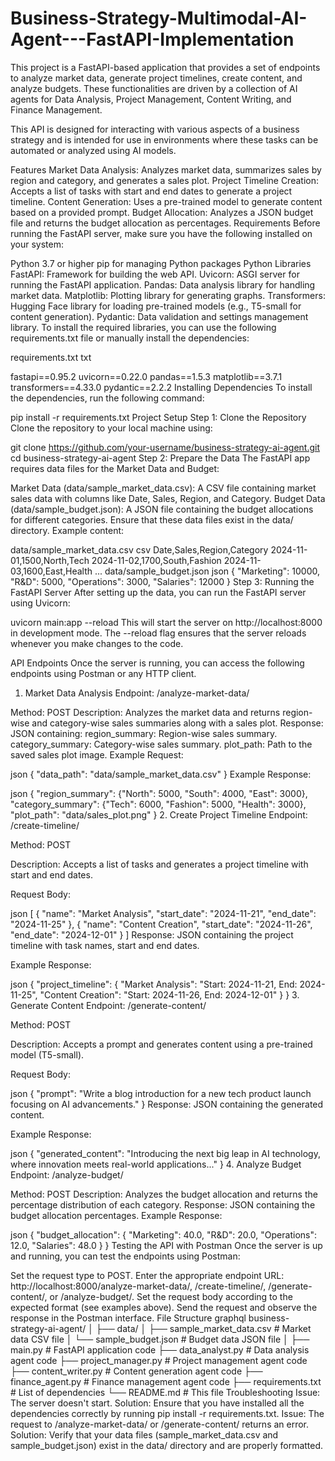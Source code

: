 # Business-Strategy-Multimodal-AI-Agent---FastAPI-Implementation
This project is a FastAPI-based application that provides a set of endpoints to analyze market data, generate project timelines, create content, and analyze budgets. These functionalities are driven by a collection of AI agents for Data Analysis, Project Management, Content Writing, and Finance Management.

This API is designed for interacting with various aspects of a business strategy and is intended for use in environments where these tasks can be automated or analyzed using AI models.

Features
Market Data Analysis: Analyzes market data, summarizes sales by region and category, and generates a sales plot.
Project Timeline Creation: Accepts a list of tasks with start and end dates to generate a project timeline.
Content Generation: Uses a pre-trained model to generate content based on a provided prompt.
Budget Allocation: Analyzes a JSON budget file and returns the budget allocation as percentages.
Requirements
Before running the FastAPI server, make sure you have the following installed on your system:

Python 3.7 or higher
pip for managing Python packages
Python Libraries
FastAPI: Framework for building the web API.
Uvicorn: ASGI server for running the FastAPI application.
Pandas: Data analysis library for handling market data.
Matplotlib: Plotting library for generating graphs.
Transformers: Hugging Face library for loading pre-trained models (e.g., T5-small for content generation).
Pydantic: Data validation and settings management library.
To install the required libraries, you can use the following requirements.txt file or manually install the dependencies:

requirements.txt
txt

fastapi==0.95.2
uvicorn==0.22.0
pandas==1.5.3
matplotlib==3.7.1
transformers==4.33.0
pydantic==2.2.2
Installing Dependencies
To install the dependencies, run the following command:


pip install -r requirements.txt
Project Setup
Step 1: Clone the Repository
Clone the repository to your local machine using:


git clone https://github.com/your-username/business-strategy-ai-agent.git
cd business-strategy-ai-agent
Step 2: Prepare the Data
The FastAPI app requires data files for the Market Data and Budget:

Market Data (data/sample_market_data.csv): A CSV file containing market sales data with columns like Date, Sales, Region, and Category.
Budget Data (data/sample_budget.json): A JSON file containing the budget allocations for different categories.
Ensure that these data files exist in the data/ directory. Example content:

data/sample_market_data.csv
csv
Date,Sales,Region,Category
2024-11-01,1500,North,Tech
2024-11-02,1700,South,Fashion
2024-11-03,1600,East,Health
...
data/sample_budget.json
json
{
  "Marketing": 10000,
  "R&D": 5000,
  "Operations": 3000,
  "Salaries": 12000
}
Step 3: Running the FastAPI Server
After setting up the data, you can run the FastAPI server using Uvicorn:

uvicorn main:app --reload
This will start the server on http://localhost:8000 in development mode. The --reload flag ensures that the server reloads whenever you make changes to the code.

API Endpoints
Once the server is running, you can access the following endpoints using Postman or any HTTP client.

1. Market Data Analysis
Endpoint: /analyze-market-data/

Method: POST
Description: Analyzes the market data and returns region-wise and category-wise sales summaries along with a sales plot.
Response: JSON containing:
region_summary: Region-wise sales summary.
category_summary: Category-wise sales summary.
plot_path: Path to the saved sales plot image.
Example Request:

json
{
  "data_path": "data/sample_market_data.csv"
}
Example Response:

json
{
  "region_summary": {"North": 5000, "South": 4000, "East": 3000},
  "category_summary": {"Tech": 6000, "Fashion": 5000, "Health": 3000},
  "plot_path": "data/sales_plot.png"
}
2. Create Project Timeline
Endpoint: /create-timeline/

Method: POST

Description: Accepts a list of tasks and generates a project timeline with start and end dates.

Request Body:

json
[
  {
    "name": "Market Analysis",
    "start_date": "2024-11-21",
    "end_date": "2024-11-25"
  },
  {
    "name": "Content Creation",
    "start_date": "2024-11-26",
    "end_date": "2024-12-01"
  }
]
Response: JSON containing the project timeline with task names, start and end dates.

Example Response:

json
{
  "project_timeline": {
    "Market Analysis": "Start: 2024-11-21, End: 2024-11-25",
    "Content Creation": "Start: 2024-11-26, End: 2024-12-01"
  }
}
3. Generate Content
Endpoint: /generate-content/

Method: POST

Description: Accepts a prompt and generates content using a pre-trained model (T5-small).

Request Body:

json
{
  "prompt": "Write a blog introduction for a new tech product launch focusing on AI advancements."
}
Response: JSON containing the generated content.

Example Response:

json
{
  "generated_content": "Introducing the next big leap in AI technology, where innovation meets real-world applications..."
}
4. Analyze Budget
Endpoint: /analyze-budget/

Method: POST
Description: Analyzes the budget allocation and returns the percentage distribution of each category.
Response: JSON containing the budget allocation percentages.
Example Response:

json
{
  "budget_allocation": {
    "Marketing": 40.0,
    "R&D": 20.0,
    "Operations": 12.0,
    "Salaries": 48.0
  }
}
Testing the API with Postman
Once the server is up and running, you can test the endpoints using Postman:

Set the request type to POST.
Enter the appropriate endpoint URL: http://localhost:8000/analyze-market-data/, /create-timeline/, /generate-content/, or /analyze-budget/.
Set the request body according to the expected format (see examples above).
Send the request and observe the response in the Postman interface.
File Structure
graphql
business-strategy-ai-agent/
│
├── data/
│   ├── sample_market_data.csv   # Market data CSV file
│   └── sample_budget.json       # Budget data JSON file
│
├── main.py                     # FastAPI application code
├── data_analyst.py             # Data analysis agent code
├── project_manager.py          # Project management agent code
├── content_writer.py           # Content generation agent code
├── finance_agent.py            # Finance management agent code
├── requirements.txt            # List of dependencies
└── README.md                   # This file
Troubleshooting
Issue: The server doesn't start.
Solution: Ensure that you have installed all the dependencies correctly by running pip install -r requirements.txt.
Issue: The request to /analyze-market-data/ or /generate-content/ returns an error.
Solution: Verify that your data files (sample_market_data.csv and sample_budget.json) exist in the data/ directory and are properly formatted.
